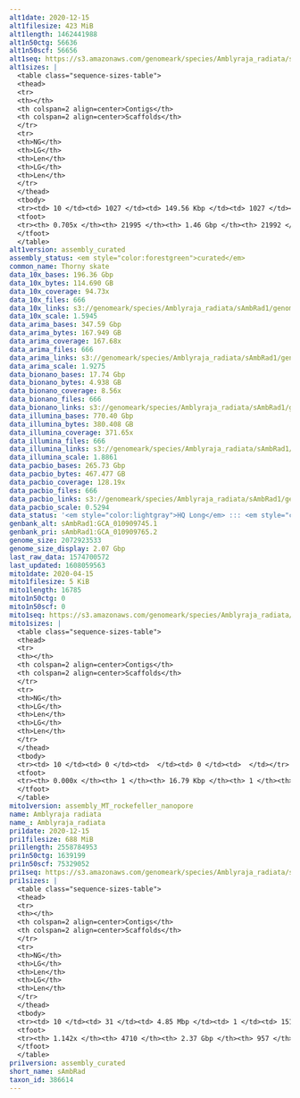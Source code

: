 ```yaml
---
alt1date: 2020-12-15
alt1filesize: 423 MiB
alt1length: 1462441988
alt1n50ctg: 56636
alt1n50scf: 56656
alt1seq: https://s3.amazonaws.com/genomeark/species/Amblyraja_radiata/sAmbRad1/assembly_curated/sAmbRad1.alt.cur.20201215.fasta.gz
alt1sizes: |
  <table class="sequence-sizes-table">
  <thead>
  <tr>
  <th></th>
  <th colspan=2 align=center>Contigs</th>
  <th colspan=2 align=center>Scaffolds</th>
  </tr>
  <tr>
  <th>NG</th>
  <th>LG</th>
  <th>Len</th>
  <th>LG</th>
  <th>Len</th>
  </tr>
  </thead>
  <tbody>
  <tr><td> 10 </td><td> 1027 </td><td> 149.56 Kbp </td><td> 1027 </td><td> 149.56 Kbp </td></tr>  <tr><td> 20 </td><td> 2698 </td><td> 107.12 Kbp </td><td> 2698 </td><td> 107.16 Kbp </td></tr>  <tr><td> 30 </td><td> 4902 </td><td> 83.52 Kbp </td><td> 4901 </td><td> 83.52 Kbp </td></tr>  <tr><td> 40 </td><td> 7649 </td><td> 68.58 Kbp </td><td> 7648 </td><td> 68.58 Kbp </td></tr>  <tr style="background-color:#cccccc;"><td> 50 </td><td> 10975 </td><td> 56.64 Kbp </td><td> 10973 </td><td> 56.66 Kbp </td></tr>  <tr><td> 60 </td><td> 15089 </td><td> 44.17 Kbp </td><td> 15087 </td><td> 44.17 Kbp </td></tr>  <tr><td> 70 </td><td> 21238 </td><td> 19.64 Kbp </td><td> 21236 </td><td> 19.64 Kbp </td></tr>  <tr><td> 80 </td><td> 0 </td><td>  </td><td> 0 </td><td>  </td></tr>  <tr><td> 90 </td><td> 0 </td><td>  </td><td> 0 </td><td>  </td></tr>  <tr><td> 100 </td><td> 0 </td><td>  </td><td> 0 </td><td>  </td></tr>  </tbody>
  <tfoot>
  <tr><th> 0.705x </th><th> 21995 </th><th> 1.46 Gbp </th><th> 21992 </th><th> 1.46 Gbp </th></tr>
  </tfoot>
  </table>
alt1version: assembly_curated
assembly_status: <em style="color:forestgreen">curated</em>
common_name: Thorny skate
data_10x_bases: 196.36 Gbp
data_10x_bytes: 114.690 GB
data_10x_coverage: 94.73x
data_10x_files: 666
data_10x_links: s3://genomeark/species/Amblyraja_radiata/sAmbRad1/genomic_data/10x/<br>
data_10x_scale: 1.5945
data_arima_bases: 347.59 Gbp
data_arima_bytes: 167.949 GB
data_arima_coverage: 167.68x
data_arima_files: 666
data_arima_links: s3://genomeark/species/Amblyraja_radiata/sAmbRad1/genomic_data/arima/<br>
data_arima_scale: 1.9275
data_bionano_bases: 17.74 Gbp
data_bionano_bytes: 4.938 GB
data_bionano_coverage: 8.56x
data_bionano_files: 666
data_bionano_links: s3://genomeark/species/Amblyraja_radiata/sAmbRad1/genomic_data/bionano/<br>
data_illumina_bases: 770.40 Gbp
data_illumina_bytes: 380.408 GB
data_illumina_coverage: 371.65x
data_illumina_files: 666
data_illumina_links: s3://genomeark/species/Amblyraja_radiata/sAmbRad1/genomic_data/illumina/<br>s3://genomeark/species/Amblyraja_radiata/sAmbRad2/genomic_data/illumina/<br>s3://genomeark/species/Amblyraja_radiata/sAmbRad3/genomic_data/illumina/<br>s3://genomeark/species/Amblyraja_radiata/sAmbRad4/genomic_data/illumina/<br>s3://genomeark/species/Amblyraja_radiata/sAmbRad5/genomic_data/illumina/<br>
data_illumina_scale: 1.8861
data_pacbio_bases: 265.73 Gbp
data_pacbio_bytes: 467.477 GB
data_pacbio_coverage: 128.19x
data_pacbio_files: 666
data_pacbio_links: s3://genomeark/species/Amblyraja_radiata/sAmbRad1/genomic_data/pacbio/<br>
data_pacbio_scale: 0.5294
data_status: '<em style="color:lightgray">HQ Long</em> ::: <em style="color:forestgreen">Long</em> ::: <em style="color:forestgreen">Short</em> ::: <em style="color:forestgreen">Phasing</em> ::: <em style="color:forestgreen">Scaffolding</em>'
genbank_alt: sAmbRad1:GCA_010909745.1
genbank_pri: sAmbRad1:GCA_010909765.2
genome_size: 2072923533
genome_size_display: 2.07 Gbp
last_raw_data: 1574700572
last_updated: 1608059563
mito1date: 2020-04-15
mito1filesize: 5 KiB
mito1length: 16785
mito1n50ctg: 0
mito1n50scf: 0
mito1seq: https://s3.amazonaws.com/genomeark/species/Amblyraja_radiata/sAmbRad1/assembly_MT_rockefeller_nanopore/sAmbRad1.MT.20200415.fasta.gz
mito1sizes: |
  <table class="sequence-sizes-table">
  <thead>
  <tr>
  <th></th>
  <th colspan=2 align=center>Contigs</th>
  <th colspan=2 align=center>Scaffolds</th>
  </tr>
  <tr>
  <th>NG</th>
  <th>LG</th>
  <th>Len</th>
  <th>LG</th>
  <th>Len</th>
  </tr>
  </thead>
  <tbody>
  <tr><td> 10 </td><td> 0 </td><td>  </td><td> 0 </td><td>  </td></tr>  <tr><td> 20 </td><td> 0 </td><td>  </td><td> 0 </td><td>  </td></tr>  <tr><td> 30 </td><td> 0 </td><td>  </td><td> 0 </td><td>  </td></tr>  <tr><td> 40 </td><td> 0 </td><td>  </td><td> 0 </td><td>  </td></tr>  <tr style="background-color:#cccccc;"><td> 50 </td><td> 0 </td><td style="background-color:#ff8888;">  </td><td> 0 </td><td style="background-color:#ff8888;">  </td></tr>  <tr><td> 60 </td><td> 0 </td><td>  </td><td> 0 </td><td>  </td></tr>  <tr><td> 70 </td><td> 0 </td><td>  </td><td> 0 </td><td>  </td></tr>  <tr><td> 80 </td><td> 0 </td><td>  </td><td> 0 </td><td>  </td></tr>  <tr><td> 90 </td><td> 0 </td><td>  </td><td> 0 </td><td>  </td></tr>  <tr><td> 100 </td><td> 0 </td><td>  </td><td> 0 </td><td>  </td></tr>  </tbody>
  <tfoot>
  <tr><th> 0.000x </th><th> 1 </th><th> 16.79 Kbp </th><th> 1 </th><th> 16.79 Kbp </th></tr>
  </tfoot>
  </table>
mito1version: assembly_MT_rockefeller_nanopore
name: Amblyraja radiata
name_: Amblyraja_radiata
pri1date: 2020-12-15
pri1filesize: 688 MiB
pri1length: 2558784953
pri1n50ctg: 1639199
pri1n50scf: 75329052
pri1seq: https://s3.amazonaws.com/genomeark/species/Amblyraja_radiata/sAmbRad1/assembly_curated/sAmbRad1.pri.cur.20201215.fasta.gz
pri1sizes: |
  <table class="sequence-sizes-table">
  <thead>
  <tr>
  <th></th>
  <th colspan=2 align=center>Contigs</th>
  <th colspan=2 align=center>Scaffolds</th>
  </tr>
  <tr>
  <th>NG</th>
  <th>LG</th>
  <th>Len</th>
  <th>LG</th>
  <th>Len</th>
  </tr>
  </thead>
  <tbody>
  <tr><td> 10 </td><td> 31 </td><td> 4.85 Mbp </td><td> 1 </td><td> 151.57 Mbp </td></tr>  <tr><td> 20 </td><td> 81 </td><td> 3.40 Mbp </td><td> 2 </td><td> 131.32 Mbp </td></tr>  <tr><td> 30 </td><td> 151 </td><td> 2.57 Mbp </td><td> 4 </td><td> 115.64 Mbp </td></tr>  <tr><td> 40 </td><td> 243 </td><td> 2.06 Mbp </td><td> 6 </td><td> 91.02 Mbp </td></tr>  <tr style="background-color:#cccccc;"><td> 50 </td><td> 357 </td><td style="background-color:#88ff88;"> 1.64 Mbp </td><td> 8 </td><td style="background-color:#88ff88;"> 75.33 Mbp </td></tr>  <tr><td> 60 </td><td> 497 </td><td> 1.34 Mbp </td><td> 11 </td><td> 62.87 Mbp </td></tr>  <tr><td> 70 </td><td> 675 </td><td> 1.01 Mbp </td><td> 15 </td><td> 52.89 Mbp </td></tr>  <tr><td> 80 </td><td> 917 </td><td> 0.73 Mbp </td><td> 19 </td><td> 46.75 Mbp </td></tr>  <tr><td> 90 </td><td> 1262 </td><td> 495.87 Kbp </td><td> 23 </td><td> 40.56 Mbp </td></tr>  <tr><td> 100 </td><td> 1817 </td><td> 277.84 Kbp </td><td> 29 </td><td> 33.34 Mbp </td></tr>  </tbody>
  <tfoot>
  <tr><th> 1.142x </th><th> 4710 </th><th> 2.37 Gbp </th><th> 957 </th><th> 2.56 Gbp </th></tr>
  </tfoot>
  </table>
pri1version: assembly_curated
short_name: sAmbRad
taxon_id: 386614
---
```

